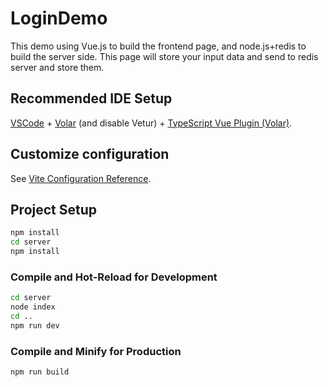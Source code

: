 # LoginDemo

This demo using Vue.js to build the frontend page, and node.js+redis to build the server side. This page will store your input data and send to redis server and store them.

## Recommended IDE Setup

[VSCode](https://code.visualstudio.com/) + [Volar](https://marketplace.visualstudio.com/items?itemName=Vue.volar) (and disable Vetur) + [TypeScript Vue Plugin (Volar)](https://marketplace.visualstudio.com/items?itemName=Vue.vscode-typescript-vue-plugin).

## Customize configuration

See [Vite Configuration Reference](https://vitejs.dev/config/).

## Project Setup

```sh
npm install
cd server
npm install
```

### Compile and Hot-Reload for Development

```sh
cd server
node index
cd ..
npm run dev
```

### Compile and Minify for Production

```sh
npm run build
```
